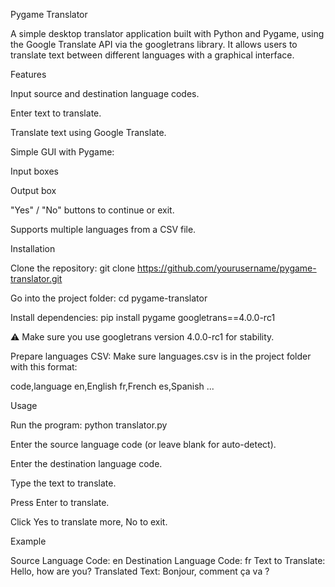 Pygame Translator

A simple desktop translator application built with Python and Pygame, using the Google Translate API via the googletrans library. It allows users to translate text between different languages with a graphical interface.

Features

Input source and destination language codes.

Enter text to translate.

Translate text using Google Translate.

Simple GUI with Pygame:

Input boxes

Output box

"Yes" / "No" buttons to continue or exit.

Supports multiple languages from a CSV file.

Installation

Clone the repository:
git clone https://github.com/yourusername/pygame-translator.git

Go into the project folder:
cd pygame-translator

Install dependencies:
pip install pygame googletrans==4.0.0-rc1

⚠️ Make sure you use googletrans version 4.0.0-rc1 for stability.

Prepare languages CSV:
Make sure languages.csv is in the project folder with this format:

code,language
en,English
fr,French
es,Spanish
...

Usage

Run the program:
python translator.py

Enter the source language code (or leave blank for auto-detect).

Enter the destination language code.

Type the text to translate.

Press Enter to translate.

Click Yes to translate more, No to exit.

Example

Source Language Code: en
Destination Language Code: fr
Text to Translate: Hello, how are you?
Translated Text: Bonjour, comment ça va ?
